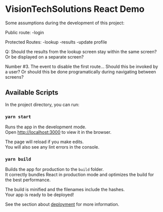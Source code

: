 # VisionTechSolutions React Demo

Some assumptions during the development of this project:

Public route:
-login

Protected Routes:
-lookup
-results
-update profile

Q: Should the results from the lookup screen stay within the same screen? Or be displayed on a separate screen?

Number #3. The event to disable the first route... Should this be invoked by a user? Or should this be done programatically during navigating between screens?

## Available Scripts

In the project directory, you can run:

### `yarn start`

Runs the app in the development mode.\
Open [http://localhost:3000](http://localhost:3000) to view it in the browser.

The page will reload if you make edits.\
You will also see any lint errors in the console.

### `yarn build`

Builds the app for production to the `build` folder.\
It correctly bundles React in production mode and optimizes the build for the best performance.

The build is minified and the filenames include the hashes.\
Your app is ready to be deployed!

See the section about [deployment](https://facebook.github.io/create-react-app/docs/deployment) for more information.
